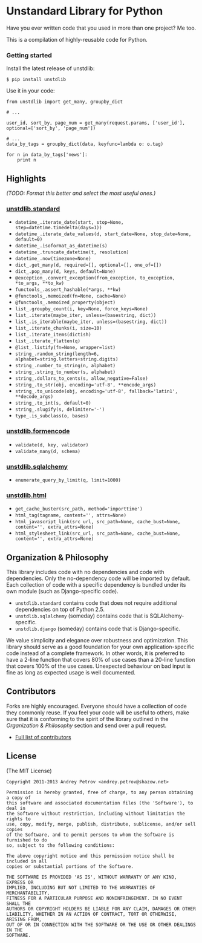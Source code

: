 # Unstandard Library for Python

Have you ever written code that you used in more than one project? Me too.

This is a compilation of highly-reusable code for Python.

### Getting started

Install the latest release of unstdlib:

    $ pip install unstdlib

Use it in your code:

    from unstdlib import get_many, groupby_dict

    # ...

    user_id, sort_by, page_num = get_many(request.params, ['user_id'], optional=['sort_by', 'page_num'])

    # ...
    data_by_tags = groupby_dict(data, keyfunc=lambda o: o.tag)

    for n in data_by_tags['news']:
        print n


## Highlights

*(TODO: Format this better and select the most useful ones.)*

### [unstdlib.standard](https://github.com/shazow/unstdlib.py/blob/master/unstdlib/standard/)

* ``datetime_.iterate_date(start, stop=None, step=datetime.timedelta(days=1))``
* ``datetime_.iterate_date_values(d, start_date=None, stop_date=None, default=0)``
* ``datetime_.isoformat_as_datetime(s)``
* ``datetime_.truncate_datetime(t, resolution)``
* ``datetime_.now(timezone=None)``
* ``dict_.get_many(d, required=[], optional=[], one_of=[])``
* ``dict_.pop_many(d, keys, default=None)``
* ``@exception_.convert_exception(from_exception, to_exception, *to_args, **to_kw)``
* ``functools_.assert_hashable(*args, **kw)``
* ``@functools_.memoized(fn=None, cache=None)``
* ``@functools_.memoized_property(object)``
* ``list_.groupby_count(i, key=None, force_keys=None)``
* ``list_.iterate(maybe_iter, unless=(basestring, dict))``
* ``list_.is_iterable(maybe_iter, unless=(basestring, dict))``
* ``list_.iterate_chunks(i, size=10)``
* ``list_.iterate_items(dictish)``
* ``list_.iterate_flatten(q)``
* ``@list_.listify(fn=None, wrapper=list)``
* ``string_.random_string(length=6, alphabet=string.letters+string.digits)``
* ``string_.number_to_string(n, alphabet)``
* ``string_.string_to_number(s, alphabet)``
* ``string_.dollars_to_cents(s, allow_negative=False)``
* ``string_.to_str(obj, encoding='utf-8', **encode_args)``
* ``string_.to_unicode(obj, encoding='utf-8', fallback='latin1', **decode_args)``
* ``string_.to_int(s, default=0)``
* ``string_.slugify(s, delimiter='-')``
* ``type_.is_subclass(o, bases)``

### [unstdlib.formencode](https://github.com/shazow/unstdlib.py/blob/master/unstdlib/formencode.py)

* ``validate(d, key, validator)``
* ``validate_many(d, schema)``

### [unstdlib.sqlalchemy](https://github.com/shazow/unstdlib.py/blob/master/unstdlib/sqlalchemy.py)

* ``enumerate_query_by_limit(q, limit=1000)``

### [unstdlib.html](https://github.com/shazow/unstdlib.py/blob/master/unstdlib/html.py)

* ``get_cache_buster(src_path, method='importtime')``
* ``html_tag(tagname, content='', attrs=None)``
* ``html_javascript_link(src_url, src_path=None, cache_bust=None, content='', extra_attrs=None)``
* ``html_stylesheet_link(src_url, src_path=None, cache_bust=None, content='', extra_attrs=None)``


## Organization & Philosophy

This library includes code with no dependencies and code with dependencies.
Only the no-dependency code will be imported by default. Each collection of
code with a specific dependency is bundled under its own module (such as
Django-specific code).

* ``unstdlib.standard`` contains code that does not require additional
dependencies on top of Python 2.5.
* ``unstdlib.sqlalchemy`` (someday) contains code that is SQLAlchemy-specific.
* ``unstdlib.django`` (someday) contains code that is Django-specific.

We value simplicity and elegance over robustness and optimization. This library
should serve as a good foundation for your own application-specific code
instead of a complete framework. In other words, it is preferred to have a
2-line function that covers 80% of use cases than a 20-line function that
covers 100% of the use cases. Unexpected behaviour on bad input is fine as
long as expected usage is well documented.


## Contributors

Forks are highly encouraged. Everyone should have a collection of code they
commonly reuse. If you feel your code will be useful to others, make sure that
it is conforming to the spirit of the library outlined in the *Organization &
Philosophy* section and send over a pull request.

* [Full list of contributors](https://github.com/shazow/unstdlib.py/contributors)


## License

(The MIT License)

    Copyright 2011-2013 Andrey Petrov <andrey.petrov@shazow.net>

    Permission is hereby granted, free of charge, to any person obtaining a copy of
    this software and associated documentation files (the 'Software'), to deal in
    the Software without restriction, including without limitation the rights to
    use, copy, modify, merge, publish, distribute, sublicense, and/or sell copies
    of the Software, and to permit persons to whom the Software is furnished to do
    so, subject to the following conditions:

    The above copyright notice and this permission notice shall be included in all
    copies or substantial portions of the Software.

    THE SOFTWARE IS PROVIDED 'AS IS', WITHOUT WARRANTY OF ANY KIND, EXPRESS OR
    IMPLIED, INCLUDING BUT NOT LIMITED TO THE WARRANTIES OF MERCHANTABILITY,
    FITNESS FOR A PARTICULAR PURPOSE AND NONINFRINGEMENT. IN NO EVENT SHALL THE
    AUTHORS OR COPYRIGHT HOLDERS BE LIABLE FOR ANY CLAIM, DAMAGES OR OTHER
    LIABILITY, WHETHER IN AN ACTION OF CONTRACT, TORT OR OTHERWISE, ARISING FROM,
    OUT OF OR IN CONNECTION WITH THE SOFTWARE OR THE USE OR OTHER DEALINGS IN THE
    SOFTWARE.
